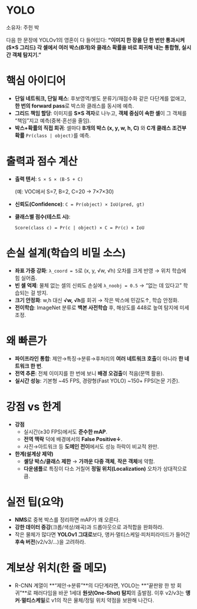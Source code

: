 # YOLO

소유자: 주헌 박

다음 한 문장에 YOLOv1의 영혼이 다 들어있다: **“이미지 한 장을 단 한 번만 통과시켜(S×S 그리드) 각 셀에서 여러 박스(B개)와 클래스 확률을 바로 회귀해 내는 통합형, 실시간 객체 탐지기.”**

# 핵심 아이디어

- **단일 네트워크, 단일 패스**: 후보영역/별도 분류기/재점수화 같은 다단계를 없애고, **한 번의 forward pass**로 박스와 클래스를 동시에 예측.
- **그리드 책임 할당**: 이미지를 **S×S 격자**로 나누고, **객체 중심이 속한 셀**이 그 객체를 “책임”지고 예측(중복·혼선을 줄임).
- **박스+확률의 직접 회귀**: 셀마다 **B개의 박스 (x, y, w, h, C)** 와 **C개 클래스 조건부 확률** `Pr(class | object)`를 예측.

# 출력과 점수 계산

- **출력 텐서**: `S × S × (B·5 + C)`
    
    (예: VOC에서 S=7, B=2, C=20 → 7×7×30)
    
- **신뢰도(Confidence)**: `C = Pr(object) × IoU(pred, gt)`
- **클래스별 점수(테스트 시)**:
    
    `Score(class c) = Pr(c | object) × C = Pr(c) × IoU`
    

# 손실 설계(학습의 비밀 소스)

- **좌표 가중 강화**: `λ_coord = 5`로 (x, y, √w, √h) 오차를 크게 반영 → 위치 학습에 힘 실어줌.
- **빈 셀 억제**: 물체 없는 셀의 신뢰도 손실에 `λ_noobj = 0.5` → “없는 데 있다고” 학습되는 걸 방지.
- **크기 안정화**: w,h 대신 **√w, √h**를 회귀 → 작은 박스에 민감도↑, 학습 안정화.
- **전이학습**: ImageNet 분류로 **백본 사전학습** 후, 해상도를 448로 높여 탐지에 미세조정.

# 왜 빠른가

- **파이프라인 통합**: 제안→특징→분류→후처리의 **여러 네트워크 호출**이 아니라 **한 네트워크 한 번**.
- **전역 추론**: 전체 이미지를 한 번에 보니 **배경 오검출**이 적음(문맥 활용).
- **실시간 성능**: 기본형 ~45 FPS, 경량형(Fast YOLO) ~150+ FPS(논문 기준).

# 강점 vs 한계

- **강점**
    - 실시간(≥30 FPS)에서도 **준수한 mAP**.
    - **전역 맥락** 덕에 배경에서의 **False Positive↓**.
    - 사진→아트워크 등 **도메인 전이**에서도 성능 하락이 비교적 완만.
- **한계(설계상 제약)**
    - **셀당 박스/클래스 제한** → **가까운 다중 객체**, **작은 객체**에 약함.
    - **다운샘플**로 특징이 다소 거칠어 **정밀 위치(Localization)** 오차가 상대적으로 큼.

# 실전 팁(요약)

- **NMS**로 중복 박스를 정리하면 mAP가 꽤 오른다.
- **강한 데이터 증강**(크롭/색상/왜곡)과 드롭아웃으로 과적합을 완화하라.
- 작은 물체가 많다면 **YOLOv1 그대로**보다, 앵커·멀티스케일·피처피라미드가 들어간 **후속 버전**(v2/v3/…)을 고려하라.

# 계보상 위치(한 줄 메모)

- R-CNN 계열이 **“제안→분류”**의 다단계라면, YOLO는 **“끝판왕 한 방 회귀”**로 패러다임을 바꾼 1세대 **원샷(One-Shot) 탐지**의 출발점. 이후 v2/v3는 **앵커·멀티스케일**로 v1의 작은 물체/정밀 위치 약점을 보완해 나간다.